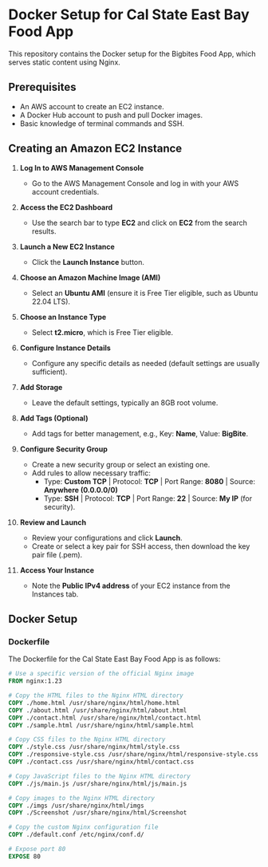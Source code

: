 # Docker Setup for Cal State East Bay Food App

This repository contains the Docker setup for the Bigbites Food App, which serves static content using Nginx.

## Prerequisites
- An AWS account to create an EC2 instance.
- A Docker Hub account to push and pull Docker images.
- Basic knowledge of terminal commands and SSH.

## Creating an Amazon EC2 Instance

1. **Log In to AWS Management Console**
   - Go to the AWS Management Console and log in with your AWS account credentials.

2. **Access the EC2 Dashboard**
   - Use the search bar to type **EC2** and click on **EC2** from the search results.

3. **Launch a New EC2 Instance**
   - Click the **Launch Instance** button.

4. **Choose an Amazon Machine Image (AMI)**
   - Select an **Ubuntu AMI** (ensure it is Free Tier eligible, such as Ubuntu 22.04 LTS).

5. **Choose an Instance Type**
   - Select **t2.micro**, which is Free Tier eligible.

6. **Configure Instance Details**
   - Configure any specific details as needed (default settings are usually sufficient).

7. **Add Storage**
   - Leave the default settings, typically an 8GB root volume.

8. **Add Tags (Optional)**
   - Add tags for better management, e.g., Key: **Name**, Value: **BigBite**.

9. **Configure Security Group**
   - Create a new security group or select an existing one. 
   - Add rules to allow necessary traffic:
     - Type: **Custom TCP** | Protocol: **TCP** | Port Range: **8080** | Source: **Anywhere (0.0.0.0/0)**
     - Type: **SSH** | Protocol: **TCP** | Port Range: **22** | Source: **My IP** (for security).

10. **Review and Launch**
    - Review your configurations and click **Launch**.
    - Create or select a key pair for SSH access, then download the key pair file (.pem).

11. **Access Your Instance**
    - Note the **Public IPv4 address** of your EC2 instance from the Instances tab.

## Docker Setup

### Dockerfile

The Dockerfile for the Cal State East Bay Food App is as follows:

```dockerfile
# Use a specific version of the official Nginx image
FROM nginx:1.23

# Copy the HTML files to the Nginx HTML directory
COPY ./home.html /usr/share/nginx/html/home.html
COPY ./about.html /usr/share/nginx/html/about.html
COPY ./contact.html /usr/share/nginx/html/contact.html
COPY ./sample.html /usr/share/nginx/html/sample.html

# Copy CSS files to the Nginx HTML directory
COPY ./style.css /usr/share/nginx/html/style.css
COPY ./responsive-style.css /usr/share/nginx/html/responsive-style.css
COPY ./contact.css /usr/share/nginx/html/contact.css

# Copy JavaScript files to the Nginx HTML directory
COPY ./js/main.js /usr/share/nginx/html/js/main.js

# Copy images to the Nginx HTML directory
COPY ./imgs /usr/share/nginx/html/imgs
COPY ./Screenshot /usr/share/nginx/html/Screenshot

# Copy the custom Nginx configuration file
COPY ./default.conf /etc/nginx/conf.d/

# Expose port 80
EXPOSE 80
